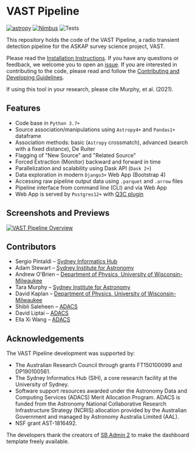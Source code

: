 # VAST Pipeline

<!-- created with https://shields.io/category/monitoring -->
[![astropy](http://img.shields.io/badge/powered%20by-AstroPy-orange.svg?style=flat)](http://www.astropy.org/)
[![Nimbus](https://img.shields.io/website?down_color=red&down_message=offline&label=Nimbus&up_color=green&up_message=online&url=https%3A%2F%2Fdata.vast-survey.org%2Fpipeline%2F)](https://data.vast-survey.org/pipeline/)
![Tests](https://github.com/askap-vast/vast-pipeline/workflows/test-suite/badge.svg)
<!-- TODO: replace above with this below when repo is public -->
<!-- ![Tests](https://img.shields.io/github/workflow/status/askap-vast/vast-pipeline/test-suite/master?label=Test%20Suite&logo=github) -->

This repository holds the code of the VAST Pipeline, a radio transient detection pipeline for the ASKAP survey science project, VAST.

Please read the [Installation Instructions](https://vast-survey.org/vast-pipeline/gettingstarted/installation/). If you have any questions or feedback, we welcome you to open an [issue](https://github.com/askap-vast/vast-pipeline/issues). If you are interested in contributing to the code, please read and follow the [Contributing and Developing Guidelines](https://vast-survey.org/vast-pipeline/developing/intro/).

If using this tool in your research, please cite Murphy, et al. (2021).

## Features

* Code base in `Python 3.7+`
* Source association/manipulations using `Astropy4+` and `Pandas1+` dataframe
* Association methods: basic (`Astropy` crossmatch), advanced (search with a fixed distance), De Ruiter
* Flagging of "New Source" and "Related Source"
* Forced Extraction (Monitor) backward and forward in time
* Parallelization and scalability using Dask API (`Dask 2+`)
* Data exploration in modern `Django3+` Web App (Bootstrap 4)
* Accessing raw pipeline output data using `.parquet` and `.arrow` files
* Pipeline interface from command line (CLI) and via Web App
* Web App is served by `Postgres12+` with [Q3C plugin](https://github.com/segasai/q3c)

## Screenshots and Previews

[![VAST Pipeline Overview](https://github.com/askap-vast/vast-pipeline/blob/master/docs/img/vast_pipeline_overview1.gif)](https://github.com/askap-vast/vast-pipeline/blob/master/docs/img/vast_pipeline_overview1.gif)

## Contributors

* Sergio Pintaldi – [Sydney Informatics Hub](https://informatics.sydney.edu.au)
* Adam Stewart – [Sydney Institute for Astronomy](https://sifa.sydney.edu.au/)
* Andrew O'Brien – [Department of Physics, University of Wisconsin-Milwaukee](https://uwm.edu/physics/research/astronomy-gravitation-cosmology/)
* Tara Murphy – [Sydney Institute for Astronomy](https://sifa.sydney.edu.au/)
* David Kaplan – [Department of Physics, University of Wisconsin-Milwaukee](https://uwm.edu/physics/research/astronomy-gravitation-cosmology/)
* Shibli Saleheen – [ADACS](https://adacs.org.au/who-we-are/our-team/)
* David Liptai – [ADACS](https://adacs.org.au/who-we-are/our-team/)
* Ella Xi Wang – [ADACS](https://adacs.org.au/who-we-are/our-team/)

## Acknowledgements

The VAST Pipeline development was supported by:

* The Australian Research Council through grants FT150100099 and DP190100561.
* The Sydney Informatics Hub (SIH), a core research facility at the University of Sydney.
* Software support resources awarded under the Astronomy Data and Computing Services (ADACS) Merit Allocation Program. ADACS is funded from the Astronomy National Collaborative Research Infrastructure Strategy (NCRIS) allocation provided by the Australian Government and managed by Astronomy Australia Limited (AAL).
* NSF grant AST-1816492.

The developers thank the creators of [SB Admin 2](https://github.com/StartBootstrap/startbootstrap-sb-admin-2) to make the dashboard template freely available.
